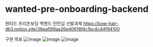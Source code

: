 # wanted-pre-onboarding-backend
원티드 프리온보딩 백엔드 인턴십 선발과제
https://bow-hair-db3.notion.site/36ea599aa26e40618f4c1bc4c44f94100

구현 목표
![image](https://github.com/user-attachments/assets/1b251964-7b51-4038-a832-c8ea2699c15b)
![image](https://github.com/user-attachments/assets/6de90346-d03c-4934-aba5-d2861852c4b4)
![image](https://github.com/user-attachments/assets/1fb0f073-80e7-4334-8c9f-b75b882383b0)
